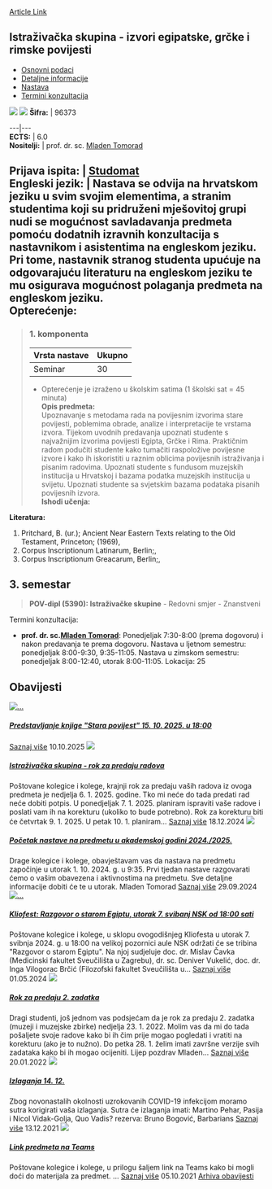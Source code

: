 [Article Link](https://www.fhs.hr/predmet/isegrp)

## Istraživačka skupina - izvori egipatske, grčke i rimske povijesti
  * [Osnovni podaci](https://www.fhs.hr/predmet/isegrp#v1id-904823_670083_1_0 "Osnovni podaci")
  * [Detaljne informacije](https://www.fhs.hr/predmet/isegrp#v1id-904823_670083_1_1 "Detaljne informacije")
  * [Nastava](https://www.fhs.hr/predmet/isegrp#v1id-904823_670083_1_2 "Nastava")
  * [Termini konzultacija](https://www.fhs.hr/predmet/isegrp#v1id-904823_670083_1_3 "Termini konzultacija")


[![](https://www.fhs.hr/img/flags/gif/hr.gif)](https://www.fhs.hr/predmet/isegrp) [![](https://www.fhs.hr/img/flags/gif/gb.gif)](https://www.fhs.hr/en/course/rgsoegarh)
**Šifra:** |  96373  
  
---|---  
**ECTS:** |  6.0   
**Nositelji:** |  prof. dr. sc. [Mladen Tomorad](https://www.fhs.hr/djelatnik/mladen.tomorad)   
  
**Prijava ispita:** |  [Studomat](http://www.isvu.hr/studomat)  
**Engleski jezik:** |  Nastava se odvija na hrvatskom jeziku u svim svojim elementima, a stranim studentima koji su pridruženi mješovitoj grupi nudi se mogućnost savladavanja predmeta pomoću dodatnih izravnih konzultacija s nastavnikom i asistentima na engleskom jeziku. Pri tome, nastavnik stranog studenta upućuje na odgovarajuću literaturu na engleskom jeziku te mu osigurava mogućnost polaganja predmeta na engleskom jeziku.   
**Opterećenje:**  
---  
> ### 1. komponenta
> | Vrsta nastave | Ukupno  
> ---|---  
> Seminar | 30  
> * Opterećenje je izraženo u školskim satima (1 školski sat = 45 minuta)   
**Opis predmeta:**  
> Upoznavanje s metodama rada na povijesnim izvorima stare povijesti, poblemima obrade, analize i interpretacije te vrstama izvora. Tijekom uvodnih predavanja upoznati studente s najvažnijim izvorima povijesti Egipta, Grčke i Rima. Praktičnim radom podučiti studente kako tumačiti raspoložive povijesne izvore i kako ih iskoristiti u raznim oblicima povijesnih istraživanja i pisanim radovima. Upoznati studente s fundusom muzejskih institucija u Hrvatskoj i bazama podatka muzejskih institucija u svijetu. Upoznati studente sa svjetskim bazama podataka pisanih povijesnih izvora.  
**Ishodi učenja:**  

  
**Literatura:**  
  1. Pritchard, B. (ur.); Ancient Near Eastern Texts relating to the Old Testament, Princeton; (1969), 
  2. Corpus Inscriptionum Latinarum, Berlin;, 
  3. Corpus Inscriptionum Greacarum, Berlin;, 

  
**3. semestar**  
---  
> **POV-dipl (5390): Istraživačke skupine** - Redovni smjer - Znanstveni  
>   
Termini konzultacija: 
  * **prof. dr. sc.[Mladen Tomorad](https://www.fhs.hr/djelatnik/mladen.tomorad)**: 
Ponedjeljak 7:30-8:00 (prema dogovoru) i nakon predavanja te prema dogovoru.
Nastava u ljetnom semestru: ponedjeljak 8:00-9:30, 9:35-11:05.
Nastava u zimskom semestru: ponedjeljak 8:00-12:40, utorak 8:00-11:05.
Lokacija: 25 


## Obavijesti
[ ![...](https://www.fhs.hr/_news/icons/1b51aef63723ed91a53c19f282a4f5276344_icon.png) ](https://www.fhs.hr/predmet/isegrp?@=21u5n#news_81144)
#####  [Predstavljanje knjige "Stara povijest" 15. 10. 2025. u 18:00](https://www.fhs.hr/predmet/isegrp?@=21u5n#news_81144)
[Saznaj više](https://www.fhs.hr/predmet/isegrp?@=21u5n#news_81144)
10.10.2025
[ ![](https://www.fhs.hr/_pub/themes_static/hrstud2024/default/img/default_news.jpg) ](https://www.fhs.hr/predmet/isegrp?@=21s5r#news_81144)
#####  [Istraživačka skupina - rok za predaju radova](https://www.fhs.hr/predmet/isegrp?@=21s5r#news_81144)
Poštovane kolegice i kolege, krajnji rok za predaju vaših radova iz ovoga predmeta je nedjelja 6. 1. 2025. godine. Tko mi neće do tada predati rad neće dobiti potpis. U ponedjeljak 7. 1. 2025. planiram ispraviti vaše radove i poslati vam ih na korekturu (ukoliko to bude potrebno). Rok za korekturu biti će četvrtak 9. 1. 2025. U petak 10. 1. planiram... 
[Saznaj više](https://www.fhs.hr/predmet/isegrp?@=21s5r#news_81144)
18.12.2024
[ ![](https://www.fhs.hr/_pub/themes_static/hrstud2024/default/img/default_news.jpg) ](https://www.fhs.hr/predmet/isegrp?@=21nnh#news_81144)
#####  [Početak nastave na predmetu u akademskoj godini 2024./2025.](https://www.fhs.hr/predmet/isegrp?@=21nnh#news_81144)
Drage kolegice i kolege, obavještavam vas da nastava na predmetu započinje u utorak 1. 10. 2024. g. u 9:35. Prvi tjedan nastave razgovarati ćemo o vašim obavezena i aktivnostima na predmetu. Sve detaljne informacije dobiti će te u utorak. Mladen Tomorad 
[Saznaj više](https://www.fhs.hr/predmet/isegrp?@=21nnh#news_81144)
29.09.2024
[ ![...](https://www.fhs.hr/_news/icons/48e2e1bc2f71baac698ee4141016b1fa9741_icon.jpg) ](https://www.fhs.hr/predmet/isegrp?@=21mwo#news_81144)
#####  [Kliofest: Razgovor o starom Egiptu, utorak 7. svibanj NSK od 18:00 sati](https://www.fhs.hr/predmet/isegrp?@=21mwo#news_81144)
Poštovane kolegice i kolege, u sklopu ovogodišnjeg Kliofesta u utorak 7. svibnja 2024. g. u 18:00 na velikoj pozornici aule NSK održati će se tribina "Razgovor o starom Egiptu". Na njoj sudjeluje doc. dr. Mislav Čavka (Medicinski fakultet Sveučilišta u Zagrebu), dr. sc. Deniver Vukelić, doc. dr. Inga Vilogorac Brčić (Filozofski fakultet Sveučilišta u... 
[Saznaj više](https://www.fhs.hr/predmet/isegrp?@=21mwo#news_81144)
01.05.2024
[ ![](https://www.fhs.hr/_pub/themes_static/hrstud2024/default/img/default_news.jpg) ](https://www.fhs.hr/predmet/isegrp?@=21h6p#news_81144)
#####  [Rok za predaju 2. zadatka](https://www.fhs.hr/predmet/isegrp?@=21h6p#news_81144)
Dragi studenti, još jednom vas podsjećam da je rok za predaju 2. zadatka (muzeji i muzejske zbirke) nedjelja 23. 1. 2022. Molim vas da mi do tada pošaljete svoje radove kako bi ih čim prije mogao pogledati i vratiti na korekturu (ako je to nužno). Do petka 28. 1. želim imati završne verzije svih zadataka kako bi ih mogao ocijeniti. Lijep pozdrav Mladen... 
[Saznaj više](https://www.fhs.hr/predmet/isegrp?@=21h6p#news_81144)
20.01.2022
[ ![](https://www.fhs.hr/_pub/themes_static/hrstud2024/default/img/default_news.jpg) ](https://www.fhs.hr/predmet/isegrp?@=21gw6#news_81144)
#####  [Izlaganja 14. 12.](https://www.fhs.hr/predmet/isegrp?@=21gw6#news_81144)
Zbog novonastalih okolnosti uzrokovanih COVID-19 infekcijom moramo sutra korigirati vaša izlaganja. Sutra će izlaganja imati: Martino Pehar, Pasija i Nicol Vidak-Golja, Quo Vadis? rezerva: Bruno Bogović, Barbarians 
[Saznaj više](https://www.fhs.hr/predmet/isegrp?@=21gw6#news_81144)
13.12.2021
[ ![](https://www.fhs.hr/_pub/themes_static/hrstud2024/default/img/default_news.jpg) ](https://www.fhs.hr/predmet/isegrp?@=21g89#news_81144)
#####  [Link predmeta na Teams](https://www.fhs.hr/predmet/isegrp?@=21g89#news_81144)
Poštovane kolegice i kolege, u prilogu šaljem link na Teams kako bi mogli doći do materijala za predmet. ... 
[Saznaj više](https://www.fhs.hr/predmet/isegrp?@=21g89#news_81144)
05.10.2021
[Arhiva obavijesti](https://www.fhs.hr/predmet/isegrp?@=20p06#news_81144 "Arhiva obavijesti")
